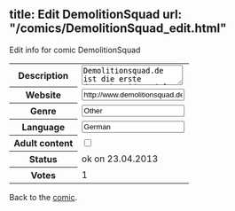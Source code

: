 title: Edit DemolitionSquad
url: "/comics/DemolitionSquad_edit.html"
---
Edit info for comic DemolitionSquad

<form name="comic" action="http://gaepostmail.appengine.com/comic" name="post">
<table class="comicinfo">
<tr>
<th>Description</th><td><textarea name="description">Demolitionsquad.de ist die erste deutsche Videospiel-Webcomic-Seite nach amerikanischen Vorbild und noch viel mehr als das. Auf Demolitionsquad.de findet der wissbegierige, spielebegeisterte Nutzer Comicstrips zu aktuellen Videospielen die ihm die Wartezeit auf den kommenden Top-Titel weiter vesüssen.</textarea></td>
</tr>
<tr>
<th>Website</th><td><input type="text" name="url" value="http://www.demolitionsquad.de/"/></td>
</tr>
<tr>
<th>Genre</th><td><input type="text" name="genre" value="Other"/></td>
</tr>
<tr>
<th>Language</th><td><input type="text" name="language" value="German"/></td>
</tr>
<tr>
<th>Adult content</th><td><input type="checkbox" name="adult" value="adult" /></td>
</tr>
<tr>
<th>Status</th><td>ok on 23.04.2013</td>
</tr>
<tr>
<th>Votes</th><td>1</div></td>
</tr>
</table>
</form>

Back to the [comic](/comics/DemolitionSquad.html).
